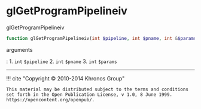 # glGetProgramPipelineiv
glGetProgramPipelineiv

```php
function glGetProgramPipelineiv(int $pipeline, int $pname, int &$params) : void
```



arguments

:    1. `int` `$pipeline` 
    2. `int` `$pname` 
    3. `int` `$params` 



---
     

!!! cite "Copyright © 2010-2014 Khronos Group"

    This material may be distributed subject to the terms and conditions set forth in the Open Publication License, v 1.0, 8 June 1999. https://opencontent.org/openpub/.
